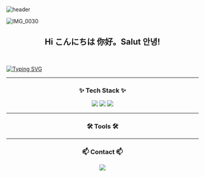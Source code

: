 <head>
  
</head>
<body>

![header](https://capsule-render.vercel.app/api?type=waving&color=gradient&height=120&animation=fadeIn&section=footer&text=🚗🚘🚛&fontAlign=70)


![IMG_0030](https://github.com/admauve/pumo/assets/164711657/fd8e5229-db6c-46cb-aebb-05ebf62a12a5)
<h2 align="center">Hi こんにちは 你好。Salut 안녕!</h2>

<br>

[![Typing SVG](https://readme-typing-svg.demolab.com/?lines=let+me+introduce+Myself;내+소개를+해볼게)](https://git.io/typing-svg)


  <hr>
  <h3 align="center">✨ Tech Stack ✨</h3>
  <div align="center">
  <img src="https://img.shields.io/badge/javascript-F7DF1E?style=for-the-badge&logo=javascript&logoColor=white"> 
  <img src="https://img.shields.io/badge/html5-E34F26?style=for-the-badge&logo=html5&logoColor=white">
  <img src="https://img.shields.io/badge/css3-1572B6?style=for-the-badge&logo=css3&logoColor=white">
  </div>
  <hr>
  


  <h3 align="center">🛠 Tools 🛠</h3>

  <div align="center">
   
  </div>
  
  <hr>
  <h3 align="center">📫 Contact 📫</h3>
  <div align="center">
    <a href="#">
    <img src="https://img.shields.io/badge/Instagram-E4405F?style=for-the-badge&logo=Instagram&logoColor=white"> 
    </a>
  </div>

</body>
